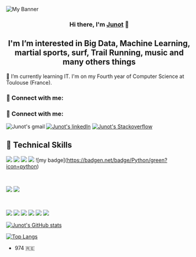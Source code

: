 <p akign= "center">
<img width=”200" height=”200" src="https://user-images.githubusercontent.com/80925746/174001569-ef075674-04d6-465d-bf9c-786d7a5239f5.png" alt = "My Banner">
</p>

<h3 align="center">
Hi there, I'm <a href="https://flowcv.me/antoine-junot" target="_blank" rel="noreferrer">Junot</a> 👋
</h3>

<h2 align="center">
I'm I’m interested in Big Data, Machine Learning, martial sports, surf, Trail Running, music and many others things
</h2> 

🌱 I’m currently learning IT. I'm on my Fourth year of Computer Science at Toulouse (France).

### 🤝 Connect with me:  

### 🤝 Connect with me:

![Junot's gmail](https://img.shields.io/badge/Gmail-D14836?style=for-the-badge&logo=gmail&logoColor=white)
[![Junot's linkedIn](https://img.shields.io/badge/LinkedIn-0077B5?style=for-the-badge&logo=linkedin&logoColor=white)](https://www.linkedin.com/in/antoine-junot/)
[![Junot's Stackoverflow](https://aleen42.github.io/badges/src/stackoverflow.svg)](https://stackoverflow.com/users/16854945/junot)


## 💼 Technical Skills

![](https://img.shields.io/badge/Code-JavaScript-informational?style=flat&logo=JavaScript&color=F7DF1E)
![](https://img.shields.io/badge/Code-HTML5-informational?style=flat&logo=HTML5&color=E34F26)
![](https://img.shields.io/badge/Code-PostgreSQL-informational?style=flat&logo=PostgreSQL&color=336791)
![](https://img.shields.io/badge/Code-SQLite-informational?style=flat&logo=SQLite&color=003B57)
!\[my badge\](https://badgen.net/badge/Python/green?icon=python)

</br>

![](https://img.shields.io/badge/Style-Bootstrap-informational?style=flat&logo=Bootstrap&color=7952B3)
![](https://img.shields.io/badge/Style-CSS3-informational?style=flat&logo=CSS3&color=1572B6)


</br>

![](https://img.shields.io/badge/Tools-Figma-informational?style=flat&logo=Figma&color=F24E1E)
![](https://img.shields.io/badge/Tools-NPM-informational?style=flat&logo=NPM&color=CB3837)
![](https://img.shields.io/badge/Tools-Heroku-informational?style=flat&logo=Heroku&color=430098)
![](https://img.shields.io/badge/Tools-Netlify-informational?style=flat&logo=netlify&color=00C7B7)
![](https://img.shields.io/badge/Tools-Git-informational?style=flat&logo=Git&color=F05032)
![](https://img.shields.io/badge/Tools-GitHub-informational?style=flat&logo=GitHub&color=181717)



[![Junot's GitHub stats](https://github-readme-stats.vercel.app/api?username=Junot974&count_private=true&show_icons=true)](https://github.com/Junot974)

[![Top Langs](https://github-readme-stats.vercel.app/api/top-langs/?username=Junot974&langs_count=10)](https://github.com/Junot974)

- 974 🇷🇪


